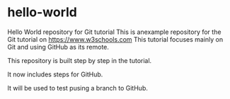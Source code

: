 # hello-world
Hello World repository for Git tutorial
This is anexample repository for the Git tutorial on https://www.w3schools.com
This tutorial focuses mainly on Git and using GitHub as its remote.

This repository is built step by step in the tutorial.

It now includes steps for GitHub.

It will be used to test pusing a branch to GitHub.
